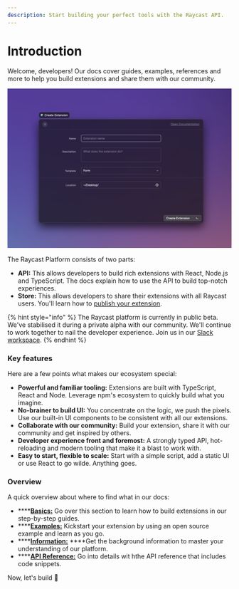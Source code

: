 ```yaml
---
description: Start building your perfect tools with the Raycast API.
---
```


# Introduction

Welcome, developers! Our docs cover guides, examples, references and more to help you build extensions and share them with our community.

![](.gitbook/assets/cleanshot-2021-09-28-at-3.07.26-2x.png)

The Raycast Platform consists of two parts:

* **API:** This allows developers to build rich extensions with React, Node.js and TypeScript. The docs explain how to use the API to build top-notch experiences.
* **Store:** This allows developers to share their extensions with all Raycast users. You'll learn how to [publish your extension](basics/publish-an-extension.md).

{% hint style="info" %}
The Raycast platform is currently in public beta. We've stabilised it during a private alpha with our community. We'll continue to work together to nail the developer experience. Join us in our [Slack workspace](https://raycast.com/community).
{% endhint %}

### Key features

Here are a few points what makes our ecosystem special:

* **Powerful and familiar tooling:** Extensions are built with TypeScript, React and Node. Leverage npm's ecosystem to quickly build what you imagine.
* **No-brainer to build UI:** You concentrate on the logic, we push the pixels. Use our built-in UI components to be consistent with all our extensions. 
* **Collaborate with our community:** Build your extension, share it with our community and get inspired by others. 
* **Developer experience front and foremost:** A strongly typed API, hot-reloading and modern tooling that make it a blast to work with.
* **Easy to start, flexible to scale:** Start with a simple script, add a static UI or use React to go wilde. Anything goes.

### Overview

A quick overview about where to find what in our docs: 

* \*\*\*\*[**Basics:**](basics/getting-started.md) Go over this section to learn how to build extensions in our step-by-step guides.
* \*\*\*\*[**Examples:**](examples/todo-list.md) Kickstart your extension by using an open source example and learn as you go.
* \*\*\*\*[**Information:**](information/cli.md) ****Get the background information to master your understanding of our platform.
* \*\*\*\*[**API Reference:**](api-reference/clipboard.md) Go into details wit hthe API reference that includes code snippets.

Now, let's build 💪

